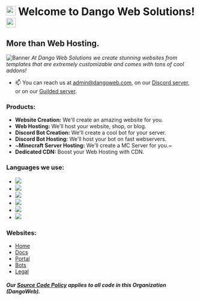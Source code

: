 # <a href="https://dangoweb.com/?from=github"><img src="https://faisaln.com/wave.gif" height="25px" width="25px" /></a> Welcome to Dango Web Solutions! <a href="https://dangoweb.com/?from=github"><img src="https://dangoweb.com/favicon.ico" height="25px" /></a>
## More than Web Hosting.
![Banner](https://dangoweb.com/banner.gif)
*At Dango Web Solutions we create stunning websites from templates that are extremely customizable and comes with tons of cool addons!*
- 📫 You can reach us at [admin@dangoweb.com](mailto:admin@dangoweb.com), on our [Discord server](https://dangoweb.com/discord?from=github), or on our [Guilded server](https://dangoweb.com/guilded?from=github).

### Products:
- **Website Creation:** We'll create an amazing website for you.
- **Web Hosting:** We'll host your website, shop, or blog.
- **Discord Bot Creation:** We'll create a cool bot for your server.
- **Discord Bot Hosting:** We'll host your bot on fast webservers.
- ~**Minecraft Server Hosting:** We'll create a MC Server for you.~
- **Dedicated CDN:** Boost your Web Hosting with CDN.

### Languages we use:
- <a href="#"><img src="https://img.shields.io/badge/JavaScript-F7DF1E?style=for-the-badge&logo=javascript&logoColor=black"/></a>
- <a href="#"><img src="https://img.shields.io/badge/Node.js-43853D?style=for-the-badge&logo=node.js&logoColor=white"/></a>
- <a href="#"><img src="https://img.shields.io/badge/Next.js-212121?style=for-the-badge&logo=next.js&logoColor=white"/></a>
- <a href="#"><img src="https://img.shields.io/badge/Python-14354C?style=for-the-badge&logo=python&logoColor=white"/></a>
- <a href="#"><img src="https://img.shields.io/badge/HTML5-E34F26?style=for-the-badge&logo=html5&logoColor=white"/></a>
- <a href="#"><img src="https://img.shields.io/badge/CSS3-1572B6?style=for-the-badge&logo=css3&logoColor=white"/></a>

### Websites:
- <a href="https://dangoweb.com/?from=github">Home</a>
- <a href="https://docs.dangoweb.com/?from=github">Docs</a>
- <a href="https://portal.dangoweb.com/?from=github">Portal</a>
- <a href="https://bots.dangoweb.com/?from=github">Bots</a>
- <a href="https://dangoweb.com/legal?from=github">Legal</a>

#### *Our [Source Code Policy](https://dangoweb.com/legal?from=github) applies to all code in this Organization (DangoWeb).*

